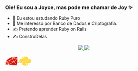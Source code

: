 ### Oie! Eu sou a Joyce, mas pode me chamar de Joy ✨


- 🌱 Eu estou estudando Ruby Puro
- 🧠 Me interesso por Banco de Dados e Criptografia.
- ✍️ Pretendo aprender Ruby on Rails
- ✍️ ConstruDelas

<div align="center">
  <a href="https://github.com/joyce-caroline">
  <img img  align =" center " src="https://github-readme-stats.vercel.app/api?username=joyce-caroline&show_icons=true&theme=radical&include_all_commits=true&count_private=true"/>
  <img img  align =" center " src="https://github-readme-stats.vercel.app/api/top-langs/?username=joyce-caroline&layout=compact&langs_count=7&theme=radical"/>
</div>
  
  <div style="display: inline_block"><br>
  <img align="center" alt="Ruby" height="30" width="40" src="https://raw.githubusercontent.com/devicons/devicon/master/icons/ruby/ruby-plain.svg">
  <img align="center" alt="python" height="30" width="40" src="https://raw.githubusercontent.com/devicons/devicon/master/icons/python/python-plain.svg">
  
</div>
  


